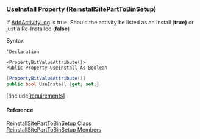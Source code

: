 ﻿### UseInstall Property (ReinstallSitePartToBinSetup)

If [AddActivityLog](FChoice.Toolkits.Clarify~FChoice.Toolkits.Clarify.Interfaces.ReinstallSitePartToBinSetup~AddActivityLog.md) is true. Should the activity be listed as an Install (**true)** or just a Re-Installed (**false**)

Syntax

```vbnet
'Declaration

<PropertyBitValueAttribute()>
Public Property UseInstall As Boolean
```

```csharp
[PropertyBitValueAttribute()]
public bool UseInstall {get; set;}
```

[!include[Requirements](../partials/requirements.md)]

#### Reference

[ReinstallSitePartToBinSetup Class](FChoice.Toolkits.Clarify~FChoice.Toolkits.Clarify.Interfaces.ReinstallSitePartToBinSetup.md)  
[ReinstallSitePartToBinSetup Members](FChoice.Toolkits.Clarify~FChoice.Toolkits.Clarify.Interfaces.ReinstallSitePartToBinSetup_members.md)